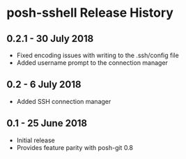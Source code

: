 # posh-sshell Release History

## 0.2.1 - 30 July 2018
- Fixed encoding issues with writing to the .ssh/config file
- Added username prompt to the connection manager

## 0.2 - 6 July 2018
- Added SSH connection manager

## 0.1 - 25 June 2018
- Initial release
- Provides feature parity with posh-git 0.8

